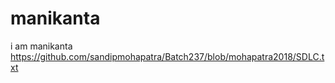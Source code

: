 # manikanta

i am manikanta
https://github.com/sandipmohapatra/Batch237/blob/mohapatra2018/SDLC.txt
